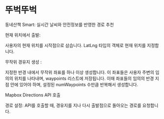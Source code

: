 # 뚜벅뚜벅

동네산책 Smart: 실시간 날씨와 안전정보를 반영한 경로 추천

현재 위치에서 출발:

사용자의 현재 위치를 시작점으로 삼습니다.
LatLng 타입의 객체로 현재 위치를 지정합니다.

무작위 경유지 생성 :

지정한 반경 내에서 무작위 좌표를 하나 이상 생성합니다. 이 좌표들은 사용자 주변의 임의의 위치를 나타내며, waypoints 리스트에 저장됩니다.
이때 좌표들의 임의의 반경 지점 안에 있어야 하며, 설정된 numWaypoints 수만큼 반복해서 생성합니다.

Mapbox Directions API 호출

경로 설정: API를 호출할 때, 경유지를 지나 다시 출발점으로 돌아오는 경로를 요청합니다.
